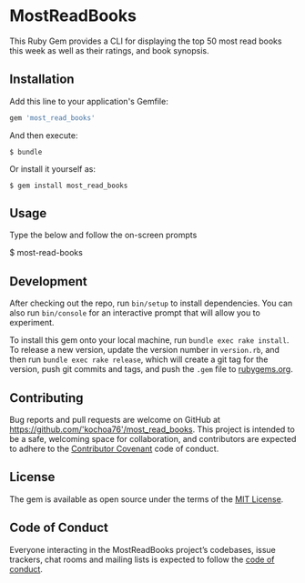 # MostReadBooks

This Ruby Gem provides a CLI for displaying the top 50 most read books this week as well as their ratings, and book synopsis.

## Installation

Add this line to your application's Gemfile:

```ruby
gem 'most_read_books'
```

And then execute:

    $ bundle

Or install it yourself as:

    $ gem install most_read_books

## Usage

Type the below and follow the on-screen prompts

$ most-read-books 

## Development

After checking out the repo, run `bin/setup` to install dependencies. You can also run `bin/console` for an interactive prompt that will allow you to experiment.

To install this gem onto your local machine, run `bundle exec rake install`. To release a new version, update the version number in `version.rb`, and then run `bundle exec rake release`, which will create a git tag for the version, push git commits and tags, and push the `.gem` file to [rubygems.org](https://rubygems.org).

## Contributing

Bug reports and pull requests are welcome on GitHub at https://github.com/'kochoa76'/most_read_books. This project is intended to be a safe, welcoming space for collaboration, and contributors are expected to adhere to the [Contributor Covenant](http://contributor-covenant.org) code of conduct.

## License

The gem is available as open source under the terms of the [MIT License](https://opensource.org/licenses/MIT).

## Code of Conduct

Everyone interacting in the MostReadBooks project’s codebases, issue trackers, chat rooms and mailing lists is expected to follow the [code of conduct](https://github.com/'kochoa76'/most_read_books/blob/master/CODE_OF_CONDUCT.md).
